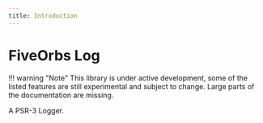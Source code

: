 ```yaml
---
title: Introduction
---
```

FiveOrbs Log
=========

!!! warning "Note"
    This library is under active development, some of the listed features are still experimental and subject to change. Large parts of the documentation are missing. 

A PSR-3 Logger.